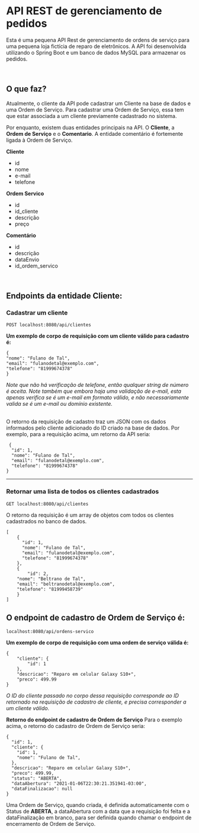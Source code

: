 
# API REST de gerenciamento de pedidos
Esta é uma pequena API Rest de gerenciamento de ordens de serviço para uma pequena loja fictícia de reparo de eletrônicos. A API foi desenvolvida utilizando o Spring Boot e um banco de dados MySQL para armazenar os pedidos.

<br/>

## O que faz?

Atualmente, o cliente da API pode cadastrar um Cliente na base de dados e uma Ordem de Serviço. Para cadastrar uma Ordem de Serviço, essa tem que estar associada a um cliente previamente cadastrado no sistema.

Por enquanto, existem duas entidades principais na API. O **Cliente**, a **Ordem de Serviço** e o **Comentario**. A entidade comentário é fortemente ligada à Ordem de Serviço.

**Cliente**
 - id
 - nome
 - e-mail
 - telefone

**Ordem Servico**
 - id
 - id_cliente
 - descrição
 - preço

**Comentário**
 - id
 - descrição
 - dataEnvio
 - id_ordem_servico

<br/>

## Endpoints da entidade Cliente:

### Cadastrar um cliente
    POST localhost:8080/api/clientes

**Um exemplo de corpo de requisição com um cliente válido para cadastro é:**

    {
	"nome": "Fulano de Tal",
	"email": "fulanodetal@exemplo.com",
	"telefone": "81999674378"	
	}

*Note que não há verificação de telefone, então qualquer string de número é aceita. Note também que embora haja uma validação de e-mail, esta apenas verifica se é um e-mail em formato válido, e não necessariamente valida se é um e-mail ou domínio existente.*

<br/>
O retorno da requisição de cadastro traz um JSON com os dados informados pelo cliente adicionado do ID criado na base de dados. Por exemplo, para a requisição acima, um retorno da API seria:

   
     {
      "id": 1,
      "nome": "Fulano de Tal",
      "email": "fulanodetal@exemplo.com",
      "telefone": "81999674378"
    }

***

### Retornar uma lista de todos os clientes cadastrados

    GET localhost:8080/api/clientes

O retorno da requisição é um array de objetos com todos  os clientes cadastrados no banco de dados.

```
[
    {
      "id": 1,
      "nome": "Fulano de Tal",
      "email": "fulanodetal@exemplo.com",
      "telefone": "81999674378"
    },
    {
        "id": 2,
	"nome": "Beltrano de Tal",
	"email": "beltranodetal@exemplo.com",
	"telefone": "81999458739"
    }
]
```

## O endpoint de cadastro de Ordem de Serviço é:

    localhost:8080/api/ordens-servico

**Um exemplo de corpo de requisição com uma ordem de serviço válida é:**

    {
    	"cliente": {
    		"id": 1
    	},
    	"descricao": "Reparo em celular Galaxy S10+",
    	"preco": 499.99
    }
    
*O ID do cliente passado no corpo dessa requisição corresponde ao ID retornado na requisição de cadastro de cliente, e  precisa corresponder a um cliente válido.*

**Retorno do endpoint de cadastro de Ordem de Serviço**
Para o exemplo acima, o retorno do cadastro de Ordem de Serviço seria:

    {
      "id": 1,
      "cliente": {
        "id": 1,
        "nome": "Fulano de Tal",
      },
      "descricao": "Reparo em celular Galaxy S10+",
      "preco": 499.99,
      "status": "ABERTA",
      "dataAbertura": "2021-01-06T22:30:21.351941-03:00",
      "dataFinalizacao": null
    }
Uma Ordem de Serviço, quando criada, é definida automaticamente com o Status de **ABERTA**, a dataAbertura com a data que a requisição foi feita e a dataFinalização em branco, para ser definida quando chamar o endpoint de encerramento de Ordem de Serviço.


